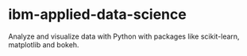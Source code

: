 # ibm-applied-data-science
Analyze and visualize data with Python with packages like scikit-learn, matplotlib and bokeh.
